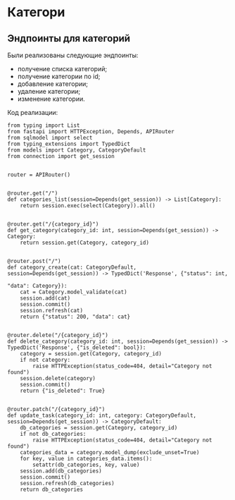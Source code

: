 # Категори
## Эндпоинты для категорий

Были реализованы следующие эндпоинты:
* получение списка категорий;
* получение категории по id;
* добавление категории;
* удаление категории;
* изменение категории.


Код реализации:

    from typing import List
    from fastapi import HTTPException, Depends, APIRouter
    from sqlmodel import select
    from typing_extensions import TypedDict
    from models import Category, CategoryDefault
    from connection import get_session
    
    
    router = APIRouter()
    
    
    @router.get("/")
    def categories_list(session=Depends(get_session)) -> List[Category]:
        return session.exec(select(Category)).all()
    
    
    @router.get("/{category_id}")
    def get_category(category_id: int, session=Depends(get_session)) -> Category:
        return session.get(Category, category_id)
    
    
    @router.post("/")
    def category_create(cat: CategoryDefault, session=Depends(get_session)) -> TypedDict('Response', {"status": int,
                                                                                                      "data": Category}):
        cat = Category.model_validate(cat)
        session.add(cat)
        session.commit()
        session.refresh(cat)
        return {"status": 200, "data": cat}
    
    
    @router.delete("/{category_id}")
    def delete_category(category_id: int, session=Depends(get_session)) -> TypedDict('Response', {"is_deleted": bool}):
        category = session.get(Category, category_id)
        if not category:
            raise HTTPException(status_code=404, detail="Category not found")
        session.delete(category)
        session.commit()
        return {"is_deleted": True}
    
    
    @router.patch("/{category_id}")
    def update_task(category_id: int, category: CategoryDefault, session=Depends(get_session)) -> CategoryDefault:
        db_categories = session.get(Category, category_id)
        if not db_categories:
            raise HTTPException(status_code=404, detail="Category not found")
        categories_data = category.model_dump(exclude_unset=True)
        for key, value in categories_data.items():
            setattr(db_categories, key, value)
        session.add(db_categories)
        session.commit()
        session.refresh(db_categories)
        return db_categories
